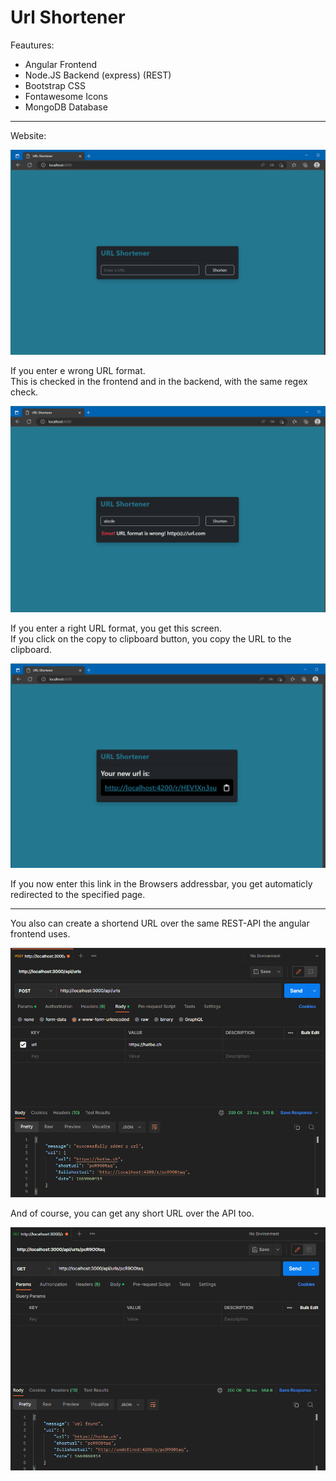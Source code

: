 # Url Shortener

Feautures:

- Angular Frontend
- Node.JS Backend (express) (REST)
- Bootstrap CSS
- Fontawesome Icons
- MongoDB Database

---

Website:

![Inital website](./.img/1.png)

If you enter e wrong URL format. \
This is checked in the frontend and in the backend, with the same regex check.

![Wrong url format](.img/2.png)

If you enter a right URL format, you get this screen. \
If you click on the copy to clipboard button, you copy the URL to the clipboard.

![Successfuly created a url](./.img/3.png)

If you now enter this link in the Browsers addressbar, you get automaticly redirected to the specified page.

---

You also can create a shortend URL over the same REST-API the angular frontend uses.

![Successfuly created a url](./.img/4.png)

And of course, you can get any short URL over the API too.

![Successfuly created a url](./.img/5.png)